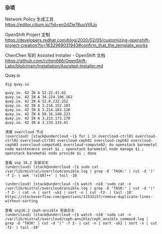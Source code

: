 ### 杂项
Network Policy 生成工具<br>
https://editor.cilium.io/?id=en2dZle76uuVtRJo

OpenShift Project 定制<br>
https://developers.redhat.com/blog/2020/02/05/customizing-openshift-project-creation?ts=1632969031943#confirm_that_the_template_works

ChenChen 写的 Assisted Installer - OpenShift 文档<br>
https://github.com/cchen666/OpenShift-Labs/blob/main/Installation/Assisted-Installer.md

Quay.io
```
dig quay.io

quay.io. 42 IN A 52.22.41.62
quay.io. 42 IN A 34.224.196.162
quay.io. 42 IN A 52.0.232.252
quay.io. 42 IN A 3.216.152.103
quay.io. 42 IN A 3.214.183.120
quay.io. 42 IN A 50.16.140.223
quay.io. 42 IN A 3.213.173.170
quay.io. 42 IN A 3.233.133.41
```

```
清理 overcloud 节点
(overcloud) [stack@undercloud ~]$ for i in overcloud-ctrl01 overcloud-ctrl02 overcloud-ctrl03 overcloud-ceph01 overcloud-ceph02 overcloud-ceph03 overcloud-compute01 overcloud-compute02; do openstack baremetal node maintenance unset $i ; openstack baremetal node manage $i ; openstack baremetal node provide $i ; done

查看 osp 16.2 安装日志
(undercloud) [stack@undercloud ~]$ sudo cat /var/lib/mistral/overcloud/ansible.log | grep -E 'TASK:' | cut -d '|' -f 2- | awk '!x[$0]++' | tail -10

(undercloud) [stack@undercloud ~]$ watch -n10 'sudo cat -n /var/lib/mistral/overcloud/ansible.log | grep -E "TASK:" | cut -d "|" -f 2- | cat -n | sort -uk2 | sort -n | cut -f2- | tail -10' 
https://stackoverflow.com/questions/11532157/remove-duplicate-lines-without-sorting

查看 osp16.2 ceph-ansible 安装日志
(undercloud) [stack@undercloud ~]$ watch -n10 'sudo cat -n /var/lib/mistral/overcloud/ceph-ansible/ceph_ansible_command.log | grep -E "TASK" | cut -d "|" -f 2- | cat -n | sort -uk2 | sort -n | cut -f2- | tail -10'

```